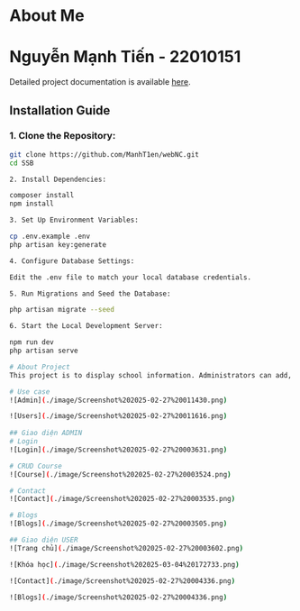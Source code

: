 # About Me
# Nguyễn Mạnh Tiến - 22010151

Detailed project documentation is available [here](https://docs.google.com/document/d/1FacIBiiMOwEYLdn7LyZpgLAIvaK7Kz50Sjg5pPI1CiQ/edit?usp=sharing).

## Installation Guide

### 1. Clone the Repository:
```sh
git clone https://github.com/ManhT1en/webNC.git
cd SSB

2. Install Dependencies:

composer install
npm install

3. Set Up Environment Variables:

cp .env.example .env
php artisan key:generate

4. Configure Database Settings:

Edit the .env file to match your local database credentials.

5. Run Migrations and Seed the Database:

php artisan migrate --seed

6. Start the Local Development Server:

npm run dev
php artisan serve

# About Project
This project is to display school information. Administrators can add, edit, and delete courses, and receive customer information when they submit

# Use case
![Admin](./image/Screenshot%202025-02-27%20011430.png)

![Users](./image/Screenshot%202025-02-27%20011616.png)
 
## Giao diện ADMIN
# Login
![Login](./image/Screenshot%202025-02-27%20003631.png)

# CRUD Course
![Course](./image/Screenshot%202025-02-27%20003524.png)

# Contact
![Contact](./image/Screenshot%202025-02-27%20003535.png)

# Blogs
![Blogs](./image/Screenshot%202025-02-27%20003505.png)

## Giao diện USER
![Trang chủ](./image/Screenshot%202025-02-27%20003602.png)

![Khóa học](./image/Screenshot%202025-03-04%20172733.png)

![Contact](./image/Screenshot%202025-02-27%20004336.png)

![Blogs](./image/Screenshot%202025-02-27%20004336.png)

